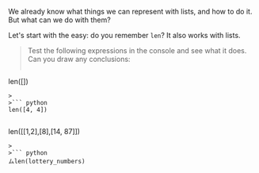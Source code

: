 We already know what things we can represent with lists, and how to do it. But what can we do with them?

Let's start with the easy: do you remember `len`? It also works with lists.

> Test the following expressions in the console and see what it does. Can you draw any conclusions:
>
>``` python
len([])
```
>
>``` python
len([4, 4])
```
>
>``` python
len([[1,2],[8],[14, 87]])
```
>
>``` python
ムlen(lottery_numbers)
```